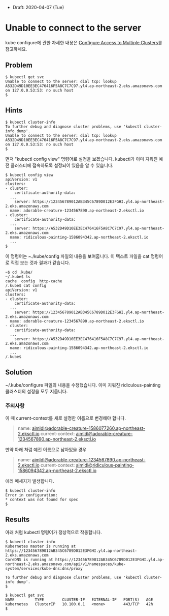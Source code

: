 * Draft: 2020-04-07 (Tue)

# Unable to connect to the server

kube configure에 관한 자세한 내용은 [Configure Access to Multiple Clusters](https://kubernetes.io/docs/tasks/access-application-cluster/configure-access-multiple-clusters/)를 참고하세요.

## Problem

```
$ kubectl get svc
Unable to connect to the server: dial tcp: lookup A532D49D10EE3EC476416F5A8C7C7C97.yl4.ap-northeast-2.eks.amazonaws.com on 127.0.0.53:53: no such host
$
```

## Hints

```
$ kubectl cluster-info
To further debug and diagnose cluster problems, use 'kubectl cluster-info dump'.
Unable to connect to the server: dial tcp: lookup A532D49D10EE3EC476416F5A8C7C7C97.yl4.ap-northeast-2.eks.amazonaws.com on 127.0.0.53:53: no such host
$
```

먼저 "kubectl config view" 명령어로 설정을 보겠습니다. kubectl가 이미 지워진 예전 클러스터에 접속하도록 설정되어 있음을 알 수 있습니다.

```
$ kubectl config view
apiVersion: v1
clusters:
- cluster:
    certificate-authority-data: 
  ...
    server: https://123456789012AB345C6789D012E3FGHI.yl4.ap-northeast-2.eks.amazonaws.com
  name: adorable-creature-1234567890.ap-northeast-2.eksctl.io
- cluster:
    certificate-authority-data: 
  ...
    server: https://A532D49D10EE3EC476416F5A8C7C7C97.yl4.ap-northeast-2.eks.amazonaws.com
  name: ridiculous-painting-1586094342.ap-northeast-2.eksctl.io
  ...
$
```

이 명령어는 ~./kube/config 파일의 내용을 보여줍니다. 이 텍스트 파일을 cat 명령어로 직접 보는 것과 결과가 같습니다.

```
~$ cd .kube/
~/.kube$ ls
cache  config  http-cache
/.kube$ cat config 
apiVersion: v1
clusters:
- cluster:
    certificate-authority-data: 
  ...
    server: https://123456789012AB345C6789D012E3FGHI.yl4.ap-northeast-2.eks.amazonaws.com
  name: adorable-creature-1234567890.ap-northeast-2.eksctl.io
- cluster:
    certificate-authority-data: 
  ...
    server: https://A532D49D10EE3EC476416F5A8C7C7C97.yl4.ap-northeast-2.eks.amazonaws.com
  name: ridiculous-painting-1586094342.ap-northeast-2.eksctl.io
  ...
/.kube$
```

## Solution

~/.kube/configure 파일의 내용을 수정했습니다. 이미 지워진 ridiculous-painting 클러스터의 설정을 모두 지웁니다.

### 주의사항

이 때 current-context를 새로 설정한 이름으로 변경해야 합니다.

>   name: aimldl@adorable-creature-1586077260.ap-northeast-2.eksctl.io
> current-context: aimldl@adorable-creature-1234567890.ap-northeast-2.eksctl.io

만약 아래 처럼 예전 이름으로 남아있을 경우

>   name: aimldl@adorable-creature-1234567890.ap-northeast-2.eksctl.io
> current-context: aimldl@ridiculous-painting-1586094342.ap-northeast-2.eksctl.io

에러 메세지가 발생합니다.

```
$ kubectl cluster-info
Error in configuration: 
* context was not found for spec
$
```

## Results

아래 처럼 kubectl 명령어가 정상적으로 작동합니다.

```
$ kubectl cluster-info
Kubernetes master is running at https://123456789012AB345C6789D012E3FGHI.yl4.ap-northeast-2.eks.amazonaws.com
CoreDNS is running at https://123456789012AB345C6789D012E3FGHI.yl4.ap-northeast-2.eks.amazonaws.com/api/v1/namespaces/kube-system/services/kube-dns:dns/proxy

To further debug and diagnose cluster problems, use 'kubectl cluster-info dump'.
$
```

```
$ kubectl get svc
NAME         TYPE        CLUSTER-IP   EXTERNAL-IP   PORT(S)   AGE
kubernetes   ClusterIP   10.100.0.1   <none>        443/TCP   42h
$
```

